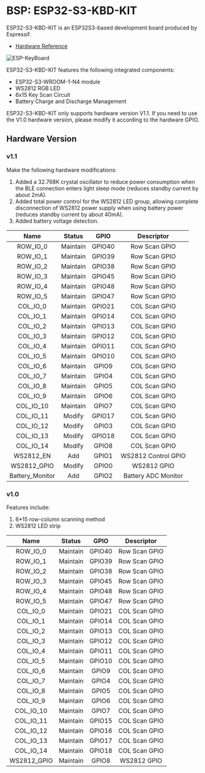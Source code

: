 # BSP: ESP32-S3-KBD-KIT

ESP32-S3-KBD-KIT is an ESP32S3-based development board produced by Espressif.
* [Hardware Reference](https://oshwhub.com/esp-college/esp-keyboard)

![ESP-KeyBoard](https://dl.espressif.com/esp-iot-solution/static/keyboard.jpg)

ESP32-S3-KBD-KIT features the following integrated components:

* ESP32-S3-WROOM-1-N4 module
* WS2812 RGB LED
* 6x15 Key Scan Circuit
* Battery Charge and Discharge Management

ESP32-S3-KBD-KIT only supports hardware version V1.1. If you need to use the V1.0 hardware version, please modify it according to the hardware GPIO.

## Hardware Version

### v1.1

Make the following hardware modifications:
1. Added a 32.768K crystal oscillator to reduce power consumption when the BLE connection enters light sleep mode (reduces standby current by about 2mA).
2. Added total power control for the WS2812 LED group, allowing complete disconnection of WS2812 power supply when using battery power (reduces standby current by about 40mA).
3. Added battery voltage detection.

|      Name       |  Status  |  GPIO  |     Descriptor      |
| :-------------: | :------: | :----: | :-----------------: |
|    ROW_IO_0     | Maintain | GPIO40 |    Row Scan GPIO    |
|    ROW_IO_1     | Maintain | GPIO39 |    Row Scan GPIO    |
|    ROW_IO_2     | Maintain | GPIO38 |    Row Scan GPIO    |
|    ROW_IO_3     | Maintain | GPIO45 |    Row Scan GPIO    |
|    ROW_IO_4     | Maintain | GPIO48 |    Row Scan GPIO    |
|    ROW_IO_5     | Maintain | GPIO47 |    Row Scan GPIO    |
|    COL_IO_0     | Maintain | GPIO21 |    COL Scan GPIO    |
|    COL_IO_1     | Maintain | GPIO14 |    COL Scan GPIO    |
|    COL_IO_2     | Maintain | GPIO13 |    COL Scan GPIO    |
|    COL_IO_3     | Maintain | GPIO12 |    COL Scan GPIO    |
|    COL_IO_4     | Maintain | GPIO11 |    COL Scan GPIO    |
|    COL_IO_5     | Maintain | GPIO10 |    COL Scan GPIO    |
|    COL_IO_6     | Maintain | GPIO9  |    COL Scan GPIO    |
|    COL_IO_7     | Maintain | GPIO4  |    COL Scan GPIO    |
|    COL_IO_8     | Maintain | GPIO5  |    COL Scan GPIO    |
|    COL_IO_9     | Maintain | GPIO6  |    COL Scan GPIO    |
|    COL_IO_10    | Maintain | GPIO7  |    COL Scan GPIO    |
|    COL_IO_11    |  Modify  | GPIO17 |    COL Scan GPIO    |
|    COL_IO_12    |  Modify  | GPIO3  |    COL Scan GPIO    |
|    COL_IO_13    |  Modify  | GPIO18 |    COL Scan GPIO    |
|    COL_IO_14    |  Modify  | GPIO8  |    COL Scan GPIO    |
|    WS2812_EN    |   Add    | GPIO1  | WS2812 Control GPIO |
|   WS2812_GPIO   |  Modify  | GPIO0  |     WS2812 GPIO     |
| Battery_Monitor |   Add    | GPIO2  | Battery ADC Monitor |

### v1.0

Features include:
1. 6*15 row-column scanning method
2. WS2812 LED strip

|    Name     |  Status  |  GPIO  |  Descriptor   |
| :---------: | :------: | :----: | :-----------: |
|  ROW_IO_0   | Maintain | GPIO40 | Row Scan GPIO |
|  ROW_IO_1   | Maintain | GPIO39 | Row Scan GPIO |
|  ROW_IO_2   | Maintain | GPIO38 | Row Scan GPIO |
|  ROW_IO_3   | Maintain | GPIO45 | Row Scan GPIO |
|  ROW_IO_4   | Maintain | GPIO48 | Row Scan GPIO |
|  ROW_IO_5   | Maintain | GPIO47 | Row Scan GPIO |
|  COL_IO_0   | Maintain | GPIO21 | COL Scan GPIO |
|  COL_IO_1   | Maintain | GPIO14 | COL Scan GPIO |
|  COL_IO_2   | Maintain | GPIO13 | COL Scan GPIO |
|  COL_IO_3   | Maintain | GPIO12 | COL Scan GPIO |
|  COL_IO_4   | Maintain | GPIO11 | COL Scan GPIO |
|  COL_IO_5   | Maintain | GPIO10 | COL Scan GPIO |
|  COL_IO_6   | Maintain | GPIO9  | COL Scan GPIO |
|  COL_IO_7   | Maintain | GPIO4  | COL Scan GPIO |
|  COL_IO_8   | Maintain | GPIO5  | COL Scan GPIO |
|  COL_IO_9   | Maintain | GPIO6  | COL Scan GPIO |
|  COL_IO_10  | Maintain | GPIO7  | COL Scan GPIO |
|  COL_IO_11  | Maintain | GPIO15 | COL Scan GPIO |
|  COL_IO_12  | Maintain | GPIO16 | COL Scan GPIO |
|  COL_IO_13  | Maintain | GPIO17 | COL Scan GPIO |
|  COL_IO_14  | Maintain | GPIO18 | COL Scan GPIO |
| WS2812_GPIO | Maintain | GPIO8  |  WS2812 GPIO  |